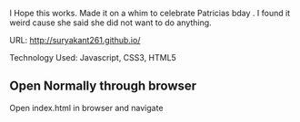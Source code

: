 I Hope this works. Made it on a whim to celebrate Patricias bday . I found it weird cause she said she did not want to do anything.

URL: http://suryakant261.github.io/

Technology Used: Javascript, CSS3, HTML5


## Open Normally through browser
Open index.html in browser and navigate


